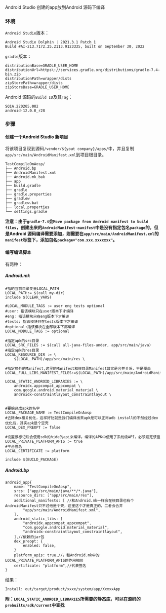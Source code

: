 Android Studio 创建的app放到Android 源码下编译

### 环境

`Android Studio`版本：

```
Android Studio Dolphin | 2021.3.1 Patch 1
Build #AI-213.7172.25.2113.9123335, built on September 30, 2022
```

`gradle`版本：

```
distributionBase=GRADLE_USER_HOME
distributionUrl=https\://services.gradle.org/distributions/gradle-7.4-bin.zip
distributionPath=wrapper/dists
zipStorePath=wrapper/dists
zipStoreBase=GRADLE_USER_HOME
```

Android 源码的`Build ID`及其`Tag`：

```
SQ1A.220205.002
android-12.0.0_r28
```

### 步骤

#### 创建一个Android Studio 新项目

将该项目复现到源码`/vendor/${yout company}/apps/`中，并且复制`app/src/main/AndroidManifest.xml`到项目根目录。

```
TestCompileOnAosp/
├── Android.bp
├── AndroidManifest.xml
├── Android.mk_bak
├── app
├── build.gradle
├── gradle
├── gradle.properties
├── gradlew
├── gradlew.bat
├── local.properties
└── settings.gradle
```



**注意：由于`gradle-7.4`会`Move package from Android manifest to build files`，创建出来的`AndroidManifest-manifest`中是没有指定包名`package`的，但是Android 源码编译需要添加，则需要在`app/src/main/AndroidManifest.xml`的`manifest`标签下，添加包名`package="com.xxx.xxxxxxx"`。**

#### 编写编译脚本

有两种：

##### Android.mk

```
#指的当前目录变量LOCAL_PATH
LOCAL_PATH:= $(call my-dir)
include $(CLEAR_VARS)

#LOCAL_MODULE_TAGS := user eng tests optional
#user: 指该模块只在user版本下才编译
#eng: 指该模块只在eng版本下才编译
#tests: 指该模块只在tests版本下才编译
#optional:指该模块在全部版本下都编译
LOCAL_MODULE_TAGS := optional

#指定apk的src目录
LOCAL_SRC_FILES := $(call all-java-files-under, app/src/main/java)
#指定apk的res目录
LOCAL_RESOURCE_DIR := \
    $(LOCAL_PATH)/app/src/main/res \

#指定额外的Manifest,这里的Manifest和根目录Manifest其实是合并关系，不是覆盖
LOCAL_FULL_LIBS_MANIFEST_FILES:=$(LOCAL_PATH)/app/src/main/AndroidManifest.xml

LOCAL_STATIC_ANDROID_LIBRARIES := \
    androidx.appcompat_appcompat \
    com.google.android.material_material \
    androidx-constraintlayout_constraintlayout \


#要编译成apk的名字
LOCAL_PACKAGE_NAME := TestCompileOnAosp
#去除dex相关优化，这样好处就是我们编译出来apk是可以正常adb install的不然经过dex优化后，其实apk是个空壳
LOCAL_DEX_PREOPT := false

#设置该标记后会使用sdk的hide的api來编译。编译的APK中使用了系统级API，必须设定该值
LOCAL_PRIVATE_PLATFORM_APIS := true
#平台签名
LOCAL_CERTIFICATE := platform

include $(BUILD_PACKAGE)

```

##### Android.bp

```
android_app{
	name: "TestCompileOnAosp",
    srcs: ["app/src/main/java/**/*.java"],
	resource_dirs: ["app/src/main/res"],
	additional_manifests: [ //和Android.mk一样会在根目录也有个AndroidManifest只不过他是个壳，这里这个才是真正的，二者会合并
        "app/src/main/AndroidManifest.xml",
    ],
    android_static_libs: [
    	"androidx.appcompat_appcompat",
    	"com.google.android.material_material",
    	"androidx-constraintlayout_constraintlayout",
    ],//依赖的jar包
    dex_preopt: {
        enabled: false,
    }
    platform_apis: true,//。和Android.mk中的	LOCAL_PRIVATE_PLATFORM_APIS的作用相同
    certificate: "platform",//代表签名
}
```

结果：

```
Install: out/target/product/xxxx/system/app/XxxxxApp
```

**附：`LOCAL_STATIC_ANDROID_LIBRARIES`所需要的静态库，可以在源码的`prebuilts/sdk/current`中查找**

